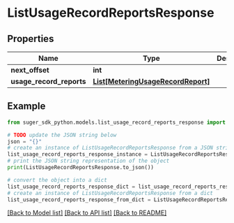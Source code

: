 # ListUsageRecordReportsResponse


## Properties

Name | Type | Description | Notes
------------ | ------------- | ------------- | -------------
**next_offset** | **int** |  | [optional] 
**usage_record_reports** | [**List[MeteringUsageRecordReport]**](MeteringUsageRecordReport.md) |  | [optional] 

## Example

```python
from suger_sdk_python.models.list_usage_record_reports_response import ListUsageRecordReportsResponse

# TODO update the JSON string below
json = "{}"
# create an instance of ListUsageRecordReportsResponse from a JSON string
list_usage_record_reports_response_instance = ListUsageRecordReportsResponse.from_json(json)
# print the JSON string representation of the object
print(ListUsageRecordReportsResponse.to_json())

# convert the object into a dict
list_usage_record_reports_response_dict = list_usage_record_reports_response_instance.to_dict()
# create an instance of ListUsageRecordReportsResponse from a dict
list_usage_record_reports_response_from_dict = ListUsageRecordReportsResponse.from_dict(list_usage_record_reports_response_dict)
```
[[Back to Model list]](../README.md#documentation-for-models) [[Back to API list]](../README.md#documentation-for-api-endpoints) [[Back to README]](../README.md)



